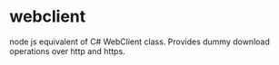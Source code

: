 # webclient
node js equivalent of C# WebClient class. Provides dummy download operations over http and https.
